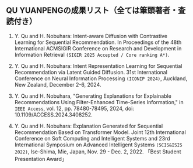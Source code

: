 ## QU YUANPENGの成果リスト（全ては筆頭著者・査読付き）

1. Y. Qu and H. Nobuhara: Intent-aware Diffusion with Contrastive Learning for Sequential Recommendation. In Proceedings of 
the 48th International ACMSIGIR Conference on Research and Development in Information Retrieval `(SIGIR 2025 Accepted / Core ranking A*)`.

3. Y. Qu and H. Nobuhara: Intent Representation Learning for Sequential Recommendation via Latent Guided Diffusion. 31st 
International Conference on Neural Information Processing `(ICONIP 2024)`, Auckland, New Zealand, December 2-6, 2024.

5. Y. Qu and H. Nobuhara, "Generating Explanations for Explainable Recommendations Using Filter-Enhanced Time-Series 
Information," in `IEEE Access`, vol. 12, pp. 78480-78495, 2024, doi: 10.1109/ACCESS.2024.3408252.

7. Y. Qu and H. Nobuhara: Explanation Generated for Sequential Recommendation Based on Transformer Model. Joint 12th 
International Conference on Soft Computing and Intelligent Systems and 23rd International Symposium on Advanced Intelligent 
Systems `(SCIS&ISIS 2022)`, Ise-Shima, Mie, Japan, Nov. 29 - Dec. 2, 2022. 「Best Student Presentation Award」 

